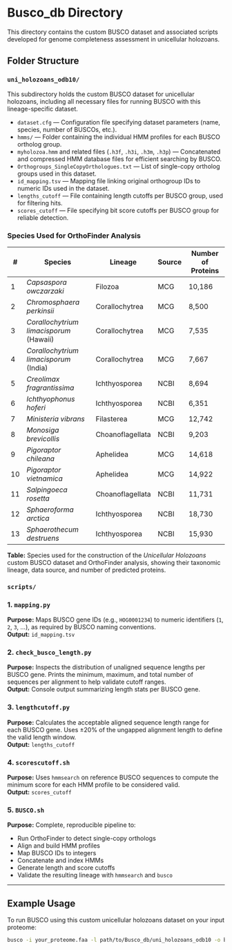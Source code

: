 # Busco_db Directory

This directory contains the custom BUSCO dataset and associated scripts developed for genome completeness assessment in unicellular holozoans.

## Folder Structure

### `uni_holozoans_odb10/`

This subdirectory holds the custom BUSCO dataset for unicellular holozoans, including all necessary files for running BUSCO with this lineage-specific dataset.

- `dataset.cfg` — Configuration file specifying dataset parameters (name, species, number of BUSCOs, etc.).
- `hmms/` — Folder containing the individual HMM profiles for each BUSCO ortholog group.
- `myholozoa.hmm` and related files (`.h3f`, `.h3i`, `.h3m`, `.h3p`) — Concatenated and compressed HMM database files for efficient searching by BUSCO.
- `Orthogroups_SingleCopyOrthologues.txt` — List of single-copy ortholog groups used in this dataset.
- `id_mapping.tsv` — Mapping file linking original orthogroup IDs to numeric IDs used in the dataset.
- `lengths_cutoff` — File containing length cutoffs per BUSCO group, used for filtering hits.
- `scores_cutoff` — File specifying bit score cutoffs per BUSCO group for reliable detection.

### Species Used for OrthoFinder Analysis

| #  | Species                                      | Lineage           | Source | Number of Proteins |
|----|----------------------------------------------|-------------------|--------|--------------------|
| 1  | *Capsaspora owczarzaki*                      | Filozoa           | MCG    | 10,186             |
| 2  | *Chromosphaera perkinsii*                    | Corallochytrea    | MCG    | 8,500              |
| 3  | *Corallochytrium limacisporum* (Hawaii)      | Corallochytrea    | MCG    | 7,535              |
| 4  | *Corallochytrium limacisporum* (India)       | Corallochytrea    | MCG    | 7,667              |
| 5  | *Creolimax fragrantissima*                   | Ichthyosporea     | NCBI   | 8,694              |
| 6  | *Ichthyophonus hoferi*                       | Ichthyosporea     | NCBI   | 6,351              |
| 7  | *Ministeria vibrans*                         | Filasterea        | MCG    | 12,742             |
| 8  | *Monosiga brevicollis*                       | Choanoflagellata  | NCBI   | 9,203              |
| 9  | *Pigoraptor chileana*                        | Aphelidea         | MCG    | 14,618             |
| 10 | *Pigoraptor vietnamica*                      | Aphelidea         | MCG    | 14,922             |
| 11 | *Salpingoeca rosetta*                        | Choanoflagellata  | NCBI   | 11,731             |
| 12 | *Sphaeroforma arctica*                       | Ichthyosporea     | NCBI   | 18,730             |
| 13 | *Sphaerothecum destruens*                    | Ichthyosporea     | NCBI   | 15,930             |

**Table:** Species used for the construction of the *Unicellular Holozoans* custom BUSCO dataset and OrthoFinder analysis, showing their taxonomic lineage, data source, and number of predicted proteins.

### `scripts/`

### 1. `mapping.py`  
**Purpose:** Maps BUSCO gene IDs (e.g., `HOG0001234`) to numeric identifiers (`1`, `2`, `3`, ...), as required by BUSCO naming conventions.  
**Output:** `id_mapping.tsv`

### 2. `check_busco_length.py`  
**Purpose:** Inspects the distribution of unaligned sequence lengths per BUSCO gene. Prints the minimum, maximum, and total number of sequences per alignment to help validate cutoff ranges.  
**Output:** Console output summarizing length stats per BUSCO gene.

### 3. `lengthcutoff.py`  
**Purpose:** Calculates the acceptable aligned sequence length range for each BUSCO gene. Uses ±20% of the ungapped alignment length to define the valid length window.  
**Output:** `lengths_cutoff`

### 4. `scorescutoff.sh`  
**Purpose:** Uses `hmmsearch` on reference BUSCO sequences to compute the minimum score for each HMM profile to be considered valid.  
**Output:** `scores_cutoff`

### 5. `BUSCO.sh`  
**Purpose:** Complete, reproducible pipeline to:
- Run OrthoFinder to detect single-copy orthologs
- Align and build HMM profiles
- Map BUSCO IDs to integers
- Concatenate and index HMMs
- Generate length and score cutoffs
- Validate the resulting lineage with `hmmsearch` and `busco`

---

## Example Usage

To run BUSCO using this custom unicellular holozoans dataset on your input proteome:

```bash
busco -i your_proteome.faa -l path/to/Busco_db/uni_holozoans_odb10 -o busco_output -m prot --offline -f
